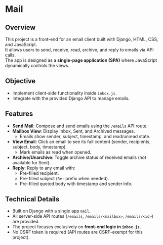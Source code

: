 # Mail

## Overview
This project is a front-end for an email client built with Django, HTML, CSS, and JavaScript.  
It allows users to send, receive, read, archive, and reply to emails via API calls.  
The app is designed as a **single-page application (SPA)** where JavaScript dynamically controls the views.

## Objective
- Implement client-side functionality inside `inbox.js`.
- Integrate with the provided Django API to manage emails.

## Features
- **Send Mail**: Compose and send emails using the `/emails` API route.
- **Mailbox View**: Display Inbox, Sent, and Archived messages.
  - Emails show sender, subject, timestamp, and read/unread state.
- **View Email**: Click an email to see its full content (sender, recipients, subject, body, timestamp).
  - Mark emails as read when opened.
- **Archive/Unarchive**: Toggle archive status of received emails (not available for Sent).
- **Reply**: Reply to any email with:
  - Pre-filled recipient.
  - Pre-filled subject (`Re:` prefix when needed).
  - Pre-filled quoted body with timestamp and sender info.

## Technical Details
- Built on Django with a single app `mail`.
- All server-side API routes (`/emails`, `/emails/<mailbox>`, `/emails/<id>`) are provided.
- The project focuses exclusively on **front-end logic in `inbox.js`**.
- No CSRF token is required (API routes are CSRF-exempt for this project).

